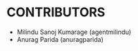 CONTRIBUTORS
============

 - Milindu Sanoj Kumarage (agentmilindu)
 - Anurag Parida (anuragparida)
